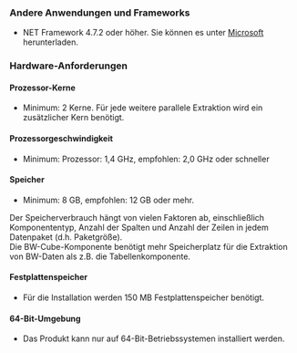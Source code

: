 ### Andere Anwendungen und Frameworks	
- NET Framework 4.7.2 oder höher. Sie können es unter [Microsoft](https://www.microsoft.com/en-us/download/details.aspx?id=56116) herunterladen.

### Hardware-Anforderungen

#### Prozessor-Kerne
- Minimum: 2 Kerne. 
Für jede weitere parallele Extraktion wird ein zusätzlicher Kern benötigt. 

#### Prozessorgeschwindigkeit   
- Minimum: Prozessor: 1,4 GHz, empfohlen: 2,0 GHz oder schneller

#### Speicher
- Minimum: 8 GB, empfohlen: 12 GB oder mehr.

Der Speicherverbrauch hängt von vielen Faktoren ab, einschließlich Komponententyp, Anzahl der Spalten und Anzahl der Zeilen in jedem Datenpaket (d.h. Paketgröße). <br> 
Die BW-Cube-Komponente benötigt mehr Speicherplatz für die Extraktion von BW-Daten als z.B. die Tabellenkomponente. 

#### Festplattenspeicher
- Für die Installation werden 150 MB Festplattenspeicher benötigt.

#### 64-Bit-Umgebung	
- Das Produkt kann nur auf 64-Bit-Betriebssystemen installiert werden.





